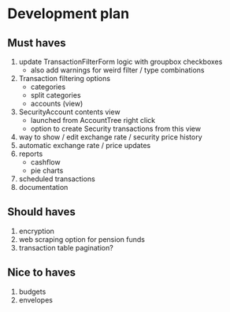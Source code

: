 # Development plan

## Must haves

1. update TransactionFilterForm logic with groupbox checkboxes
    - also add warnings for weird filter / type combinations
1. Transaction filtering options
    - categories  
    - split categories
    - accounts (view)
1. SecurityAccount contents view
    - launched from AccountTree right click
    - option to create Security transactions from this view
1. way to show / edit exchange rate / security price history
1. automatic exchange rate / price updates
1. reports
    - cashflow
    - pie charts
1. scheduled transactions
1. documentation

## Should haves

1. encryption
1. web scraping option for pension funds
1. transaction table pagination?

## Nice to haves

1. budgets
1. envelopes
